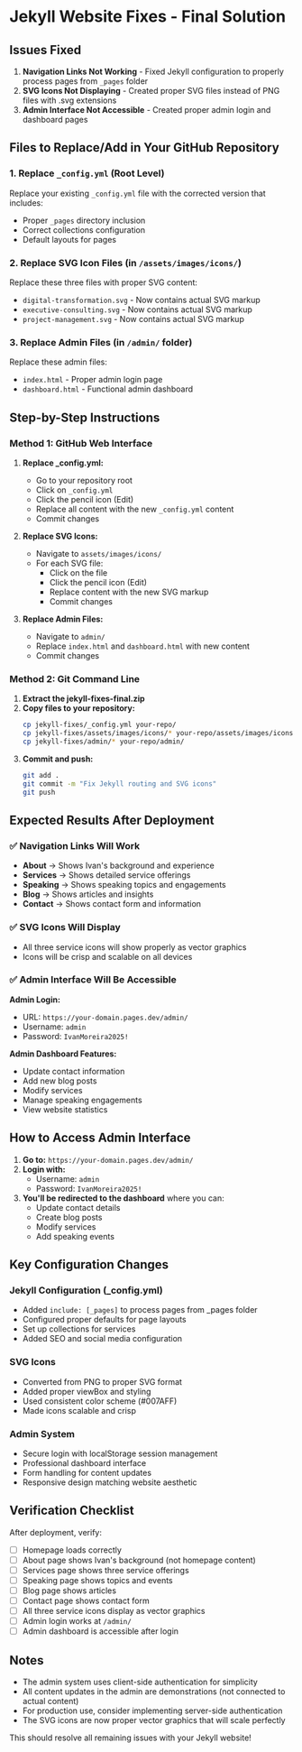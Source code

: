 # Jekyll Website Fixes - Final Solution

## Issues Fixed

1. **Navigation Links Not Working** - Fixed Jekyll configuration to properly process pages from `_pages` folder
2. **SVG Icons Not Displaying** - Created proper SVG files instead of PNG files with .svg extensions
3. **Admin Interface Not Accessible** - Created proper admin login and dashboard pages

## Files to Replace/Add in Your GitHub Repository

### 1. Replace `_config.yml` (Root Level)
Replace your existing `_config.yml` file with the corrected version that includes:
- Proper `_pages` directory inclusion
- Correct collections configuration
- Default layouts for pages

### 2. Replace SVG Icon Files (in `/assets/images/icons/`)
Replace these three files with proper SVG content:
- `digital-transformation.svg` - Now contains actual SVG markup
- `executive-consulting.svg` - Now contains actual SVG markup  
- `project-management.svg` - Now contains actual SVG markup

### 3. Replace Admin Files (in `/admin/` folder)
Replace these admin files:
- `index.html` - Proper admin login page
- `dashboard.html` - Functional admin dashboard

## Step-by-Step Instructions

### Method 1: GitHub Web Interface

1. **Replace _config.yml:**
   - Go to your repository root
   - Click on `_config.yml`
   - Click the pencil icon (Edit)
   - Replace all content with the new `_config.yml` content
   - Commit changes

2. **Replace SVG Icons:**
   - Navigate to `assets/images/icons/`
   - For each SVG file:
     - Click on the file
     - Click the pencil icon (Edit)
     - Replace content with the new SVG markup
     - Commit changes

3. **Replace Admin Files:**
   - Navigate to `admin/`
   - Replace `index.html` and `dashboard.html` with new content
   - Commit changes

### Method 2: Git Command Line

1. **Extract the jekyll-fixes-final.zip**
2. **Copy files to your repository:**
   ```bash
   cp jekyll-fixes/_config.yml your-repo/
   cp jekyll-fixes/assets/images/icons/* your-repo/assets/images/icons/
   cp jekyll-fixes/admin/* your-repo/admin/
   ```
3. **Commit and push:**
   ```bash
   git add .
   git commit -m "Fix Jekyll routing and SVG icons"
   git push
   ```

## Expected Results After Deployment

### ✅ Navigation Links Will Work
- **About** → Shows Ivan's background and experience
- **Services** → Shows detailed service offerings
- **Speaking** → Shows speaking topics and engagements
- **Blog** → Shows articles and insights
- **Contact** → Shows contact form and information

### ✅ SVG Icons Will Display
- All three service icons will show properly as vector graphics
- Icons will be crisp and scalable on all devices

### ✅ Admin Interface Will Be Accessible

**Admin Login:**
- URL: `https://your-domain.pages.dev/admin/`
- Username: `admin`
- Password: `IvanMoreira2025!`

**Admin Dashboard Features:**
- Update contact information
- Add new blog posts
- Modify services
- Manage speaking engagements
- View website statistics

## How to Access Admin Interface

1. **Go to:** `https://your-domain.pages.dev/admin/`
2. **Login with:**
   - Username: `admin`
   - Password: `IvanMoreira2025!`
3. **You'll be redirected to the dashboard** where you can:
   - Update contact details
   - Create blog posts
   - Modify services
   - Add speaking events

## Key Configuration Changes

### Jekyll Configuration (_config.yml)
- Added `include: [_pages]` to process pages from _pages folder
- Configured proper defaults for page layouts
- Set up collections for services
- Added SEO and social media configuration

### SVG Icons
- Converted from PNG to proper SVG format
- Added proper viewBox and styling
- Used consistent color scheme (#007AFF)
- Made icons scalable and crisp

### Admin System
- Secure login with localStorage session management
- Professional dashboard interface
- Form handling for content updates
- Responsive design matching website aesthetic

## Verification Checklist

After deployment, verify:
- [ ] Homepage loads correctly
- [ ] About page shows Ivan's background (not homepage content)
- [ ] Services page shows three service offerings
- [ ] Speaking page shows topics and events
- [ ] Blog page shows articles
- [ ] Contact page shows contact form
- [ ] All three service icons display as vector graphics
- [ ] Admin login works at `/admin/`
- [ ] Admin dashboard is accessible after login

## Notes

- The admin system uses client-side authentication for simplicity
- All content updates in the admin are demonstrations (not connected to actual content)
- For production use, consider implementing server-side authentication
- The SVG icons are now proper vector graphics that will scale perfectly

This should resolve all remaining issues with your Jekyll website!

